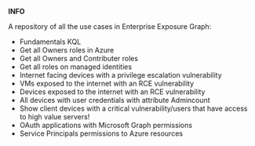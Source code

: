 **INFO**

A repository of all the use cases in Enterprise Exposure Graph:

- Fundamentals KQL
- Get all Owners roles in Azure
- Get all Owners and Contributer roles
- Get all roles on managed identities
- Internet facing devices with a privilege escalation vulnerability
- VMs exposed to the internet with an RCE vulnerability
- Devices exposed to the internet with an RCE vulnerability
- All devices with user credentials with attribute Admincount
- Show client devices with a critical vulnerability/users that have access to high value servers!
- OAuth applications with Microsoft Graph permissions
- Service Principals permissions to Azure resources






